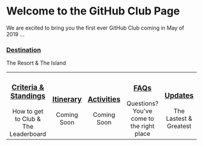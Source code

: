 # Welcome to the GitHub Club Page

We are excited to bring you the first ever GitHub Club coming in May of 2019 ...

<table>
  <tr>
      <h3><b><a href="https://githubber.com/category/crafts/sales/sales-guide">Destination</a></b><br/>
      </h3>
      The Resort & The Island<br/>
    </td>
    <td align=center>
      <h3><b><a href="https://githubber.com/category/crafts/sales/product-customer-competition">Criteria & Standings</a></b><br/>
      </h3>
      How to get to Club & The Leaderboard<br/> 
    </td>
    <td align=center>
      <h3><b><a href="https://githubber.com/category/crafts/sales/customer-facing-resources">Itinerary</a></b><br/>
      </h3>
      Coming Soon<br/>
    </td>
    <td align=center>
      <h3><b><a href="https://githubber.com/category/crafts/sales/customer-facing-resources">Activities</a></b><br/>
      </h3>
      Coming Soon<br/>
    </td>
    <td align=center>
      <h3><b><a href="https://githubber.com/category/crafts/sales/customer-facing-resources">FAQs</a></b><br/>
      </h3>
      Questions? You've come to the right place<br/>
    </td>
      <td align=center>
      <h3><b><a href="https://githubber.com/category/crafts/sales/customer-facing-resources">Updates</a></b><br/>
      </h3>
      The Lastest & Greatest<br/>

</tr>
</table>
